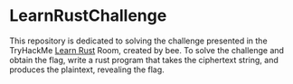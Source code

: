 # LearnRustChallenge
This repository is dedicated to solving the challenge presented in the TryHackMe [Learn Rust](https://tryhackme.com/r/room/rust) Room, created by bee. To solve the challenge and obtain the flag, write a rust program that takes the ciphertext string, and produces the plaintext, revealing the flag.
